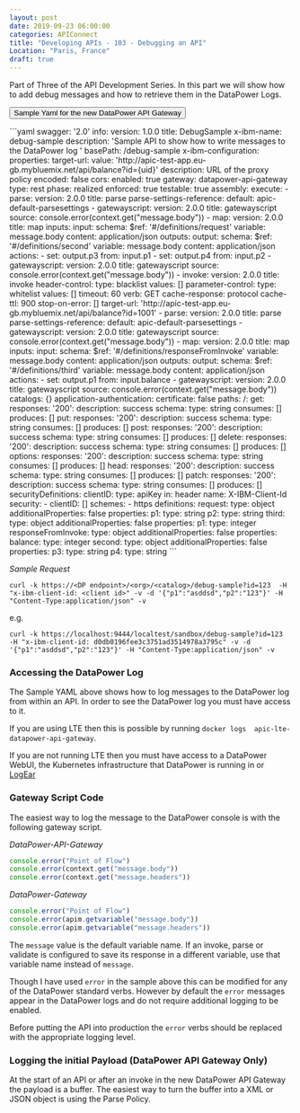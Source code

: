 ```yaml
---
layout: post
date: 2019-09-23 06:00:00
categories: APIConnect
title: "Developing APIs - 103 - Debugging an API"
Location: "Paris, France"
draft: true
---
```

Part of Three of the API Development Series. In this part we will show how to add debug messages and how to retrieve them in the DataPower Logs.
<!--more-->




<button class="collapsible" id="fulloutput">Sample Yaml for the new DataPower API Gateway</button>

<div class="content" id="fulloutputdata" markdown="1">
```yaml
swagger: '2.0'
info:
  version: 1.0.0
  title: DebugSample
  x-ibm-name: debug-sample
  description: 'Sample API to show how to write messages to the DataPower log '
basePath: /debug-sample
x-ibm-configuration:
  properties:
    target-url:
      value: 'http://apic-test-app.eu-gb.mybluemix.net/api/balance?id={uid}'
      description: URL of the proxy policy
      encoded: false
  cors:
    enabled: true
  gateway: datapower-api-gateway
  type: rest
  phase: realized
  enforced: true
  testable: true
  assembly:
    execute:
      - parse:
          version: 2.0.0
          title: parse
          parse-settings-reference:
            default: apic-default-parsesettings
      - gatewayscript:
          version: 2.0.0
          title: gatewayscript
          source: console.error(context.get("message.body"))
      - map:
          version: 2.0.0
          title: map
          inputs:
            input:
              schema:
                $ref: '#/definitions/request'
              variable: message.body
              content: application/json
          outputs:
            output:
              schema:
                $ref: '#/definitions/second'
              variable: message.body
              content: application/json
          actions:
            - set: output.p3
              from: input.p1
            - set: output.p4
              from: input.p2
      - gatewayscript:
          version: 2.0.0
          title: gatewayscript
          source: console.error(context.get("message.body"))
      - invoke:
          version: 2.0.0
          title: invoke
          header-control:
            type: blacklist
            values: []
          parameter-control:
            type: whitelist
            values: []
          timeout: 60
          verb: GET
          cache-response: protocol
          cache-ttl: 900
          stop-on-error: []
          target-url: 'http://apic-test-app.eu-gb.mybluemix.net/api/balance?id=1001'
      - parse:
          version: 2.0.0
          title: parse
          parse-settings-reference:
            default: apic-default-parsesettings
      - gatewayscript:
          version: 2.0.0
          title: gatewayscript
          source: console.error(context.get("message.body"))
      - map:
          version: 2.0.0
          title: map
          inputs:
            input:
              schema:
                $ref: '#/definitions/responseFromInvoke'
              variable: message.body
              content: application/json
          outputs:
            output:
              schema:
                $ref: '#/definitions/third'
              variable: message.body
              content: application/json
          actions:
            - set: output.p1
              from: input.balance
      - gatewayscript:
          version: 2.0.0
          title: gatewayscript
          source: console.error(context.get("message.body"))
  catalogs: {}
  application-authentication:
    certificate: false
paths:
  /:
    get:
      responses:
        '200':
          description: success
          schema:
            type: string
      consumes: []
      produces: []
    put:
      responses:
        '200':
          description: success
          schema:
            type: string
      consumes: []
      produces: []
    post:
      responses:
        '200':
          description: success
          schema:
            type: string
      consumes: []
      produces: []
    delete:
      responses:
        '200':
          description: success
          schema:
            type: string
      consumes: []
      produces: []
    options:
      responses:
        '200':
          description: success
          schema:
            type: string
      consumes: []
      produces: []
    head:
      responses:
        '200':
          description: success
          schema:
            type: string
      consumes: []
      produces: []
    patch:
      responses:
        '200':
          description: success
          schema:
            type: string
      consumes: []
      produces: []
securityDefinitions:
  clientID:
    type: apiKey
    in: header
    name: X-IBM-Client-Id
security:
  - clientID: []
schemes:
  - https
definitions:
  request:
    type: object
    additionalProperties: false
    properties:
      p1:
        type: string
      p2:
        type: string
  third:
    type: object
    additionalProperties: false
    properties:
      p1:
        type: integer
  responseFromInvoke:
    type: object
    additionalProperties: false
    properties:
      balance:
        type: integer
  second:
    type: object
    additionalProperties: false
    properties:
      p3:
        type: string
      p4:
        type: string
```
</div>

*Sample Request*
```
curl -k https://<DP endpoint>/<org>/<catalog>/debug-sample?id=123  -H "x-ibm-client-id: <client id>" -v -d '{"p1":"asddsd","p2":"123"}' -H "Content-Type:application/json" -v
```
e.g.
```
curl -k https://localhost:9444/localtest/sandbox/debug-sample?id=123  -H "x-ibm-client-id: d0db0196fee3c3751ad3514978a3795c" -v -d '{"p1":"asddsd","p2":"123"}' -H "Content-Type:application/json" -v
```
### Accessing the DataPower Log


The Sample YAML above shows how to log messages to the DataPower log from within an API. In order to see the DataPower log you must have access to it.

If you are using LTE then this is possible by running  `docker logs  apic-lte-datapower-api-gateway`.

If you are not running LTE  then you must have access to a DataPower WebUI, the Kubernetes infrastructure that DataPower is running in or [LogEar](https://chrisphillips-cminion.github.io/kubernetes/2019/07/23/LogEar.html)

### Gateway Script Code
The easiest way to log the message to the DataPower console is with the following gateway script.

*DataPower-API-Gateway*
```javascript
console.error("Point of Flow")
console.error(context.get("message.body"))
console.error(context.get("message.headers"))
```
*DataPower-Gateway*
```javascript
console.error("Point of Flow")
console.error(apim.getvariable("message.body"))
console.error(apim.getvariable("message.headers"))
```

The `message` value is the default variable name. If an invoke, parse or validate is configured to save its response in a different variable,  use that variable name instead of `message`.

Though I have used `error` in the sample above this can be modified for any of the DataPower standard verbs. However by default the `error` messages appear in the DataPower logs and do not require additional logging to be enabled.

Before putting the API into production the `error` verbs should be replaced with the appropriate logging level.

### Logging the initial Payload  (DataPower API Gateway Only)

At the start of an API or after an invoke in the new DataPower API Gateway the payload is a buffer. The easiest way to turn the buffer into a XML or JSON object is using the Parse Policy.
